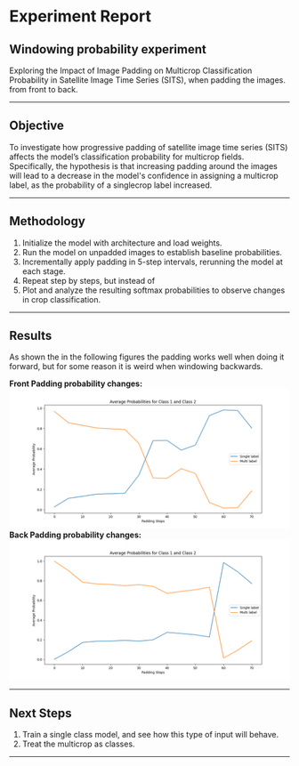 # Experiment Report

## Windowing probability experiment
Exploring the Impact of Image Padding on Multicrop Classification Probability in Satellite Image Time Series (SITS), when padding the images. from front to back.


---

## Objective
To investigate how progressive padding of satellite image time series (SITS) affects the model’s classification probability for multicrop fields. Specifically, the hypothesis is that increasing padding around the images will lead to a decrease in the model's confidence in assigning a multicrop label, as the probability of a singlecrop label increased. 

---

## Methodology
1. Initialize the model with architecture and load weights.
2. Run the model on unpadded images to establish baseline probabilities.
3. Incrementally apply padding in 5-step intervals, rerunning the model at each stage.
4. Repeat step by steps, but instead of 
4. Plot and analyze the resulting softmax probabilities to observe changes in crop classification.

---

## Results
As shown the in the following figures the padding works well when doing it forward, but for some reason it is weird when windowing backwards.


**Front Padding probability changes:**
![Result](./plots/average_probabilities.png)
**Back Padding probability changes:**
![Result2](./plots/average_probabilities_backward.png)


---

## Next Steps
1. Train a single class model, and see how this type of input will behave.
2. Treat the multicrop as classes.

---

